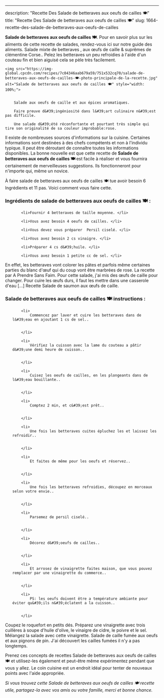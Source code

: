 ---
description: "Recette Des Salade de betteraves aux oeufs de cailles 🍽"
title: "Recette Des Salade de betteraves aux oeufs de cailles 🍽"
slug: 1664-recette-des-salade-de-betteraves-aux-oeufs-de-cailles

<p>
	<strong>Salade de betteraves aux oeufs de cailles 🍽</strong>. 
	Pour en savoir plus sur les aliments de cette recette de salades, rendez-vous ici sur notre guide des aliments. Salade mixte de betteraves , aux œufs de caille &amp; suprêmes de clémentine Corse.. Pelez les betteraves un peu refroidies à l&#39;aide d&#39;un couteau fin et bien aiguisé cela se pèle très facilement.
</p>
<p>
	
	<img src="https://img-global.cpcdn.com/recipes/7c04346aab679a59/751x532cq70/salade-de-betteraves-aux-oeufs-de-cailles-🍽-photo-principale-de-la-recette.jpg" alt="Salade de betteraves aux oeufs de cailles 🍽" style="width: 100%;">
	
	
		Salade aux oeufs de caille et aux épices aromatiques.
	
		Faire preuve d&#39;ingéniosité dans l&#39;art culinaire n&#39;est pas difficile.
	
		Une salade d&#39;été réconfortante et pourtant très simple qui tire son originalité de sa couleur improbable:rose.
	
</p>

Il existe de nombreuses sources d'informations sur la cuisine. Certaines informations sont destinées à des chefs compétents et non à l'individu typique. Il peut être déroutant de connaître toutes les informations disponibles. La bonne nouvelle est que cette recette de <strong> Salade de betteraves aux oeufs de cailles 🍽 </strong> est facile à réaliser et vous fournira certainement de merveilleuses suggestions. Ils fonctionneront pour n'importe qui, même un novice.

<!--inarticleads1-->

À faire salade de betteraves aux oeufs de cailles 🍽 tue avoir besoin 6 Ingrédients et 11 pas. Voici comment vous faire cette.

<h3>Ingrédients de salade de betteraves aux oeufs de cailles 🍽 :</h3>

<ol>
	
		<li>Fournir 4 betteraves de taille moyenne. </li>
	
		<li>Vous avez besoin 4 oeufs de cailles. </li>
	
		<li>Vous devez vous préparer  Persil ciselé. </li>
	
		<li>Vous avez besoin 2 cs vinaigre. </li>
	
		<li>Préparer 4 cs d&#39;huile. </li>
	
		<li>Vous avez besoin 1 petite cc de sel. </li>
	
</ol>

En effet, les betteraves vont colorer les pâtes et parfois même certaines parties du blanc d&#39;œuf qui du coup vont être marbrées de rose. La recette par A Prendre Sans Faim. Pour cette salade, j&#39;ai mis des œufs de caille pour changer. Pour cuire les œufs durs, il faut les mettre dans une casserole d&#39;eau […] Recette Salade de saumon aux œufs de caille. 

<!--inarticleads2-->

<h3>Salade de betteraves aux oeufs de cailles 🍽 instructions :</h3>

<ol>
	
		<li>
			Commencez par laver et cuire les betteraves dans de l&#39;eau en ajoutant 1 cs de sel..
			
			
		</li>
	
		<li>
			Vérifiez la cuisson avec la lame du couteau a pâtir d&#39;une demi heure de cuisson..
			
			
		</li>
	
		<li>
			Cuisez les oeufs de cailles, en les plongeants dans de l&#39;eau bouillante..
			
			
		</li>
	
		<li>
			Comptez 2 min, et c&#39;est prêt..
			
			
		</li>
	
		<li>
			Une fois les betteraves cuites épluchez les et laissez les refroidir..
			
			
		</li>
	
		<li>
			Et faites de même pour les oeufs et réservez..
			
			
		</li>
	
		<li>
			Une fois les betteraves refroidies, découpez en morceaux selon votre envie..
			
			
		</li>
	
		<li>
			Parsemez de persil ciselé..
			
			
		</li>
	
		<li>
			Décorez d&#39;oeufs de cailles..
			
			
		</li>
	
		<li>
			Et arrosez de vinaigrette faites maison, que vous pouvez remplacer par une vinaigrette du commerce..
			
			
		</li>
	
		<li>
			PS: les oeufs doivent être a température ambiante pour éviter qu&#39;ils n&#39;éclatent a la cuisson..
			
			
		</li>
	
</ol>

Coupez le roquefort en petits dés. Préparez une vinaigrette avec trois cuillères à soupe d&#39;huile d&#39;olive, le vinaigre de cidre, le poivre et le sel. Mélangez la salade avec cette vinaigrette. Salade de caille fumée aux oeufs et aux pignons de pin. J&#39;ai découvert les cailles fumées il n&#39;y a pas longtemps. 

<!--inarticleads1-->

<p>
Prenez ces concepts de recettes Salade de betteraves aux oeufs de cailles 🍽 et utilisez-les également et peut-être même expérimentez pendant que vous y allez. Le coin cuisine est un endroit idéal pour tenter de nouveaux points avec l'aide appropriée.
</p>

<p>
<i>Si vous trouvez cette Salade de betteraves aux oeufs de cailles 🍽 recette utile, partagez-la avec vos amis ou votre famille, merci et bonne chance.</i>
</p>
